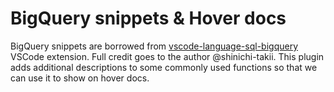 # BigQuery snippets & Hover docs

BigQuery snippets are borrowed from [vscode-language-sql-bigquery](https://github.com/shinichi-takii/vscode-language-sql-bigquery) VSCode extension. Full credit goes to the author @shinichi-takii.
This plugin adds additional descriptions to some commonly used functions so that we can use it to show on hover docs.
